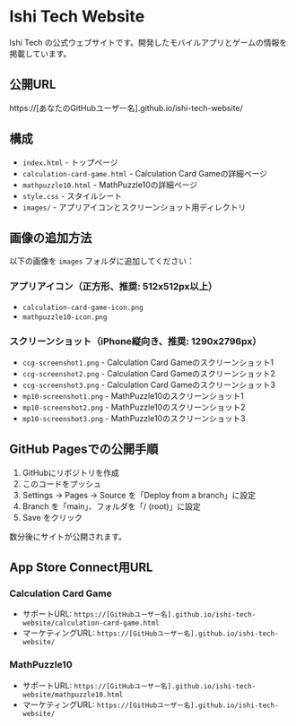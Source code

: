 # Ishi Tech Website

Ishi Tech の公式ウェブサイトです。開発したモバイルアプリとゲームの情報を掲載しています。

## 公開URL
https://[あなたのGitHubユーザー名].github.io/ishi-tech-website/

## 構成

- `index.html` - トップページ
- `calculation-card-game.html` - Calculation Card Gameの詳細ページ
- `mathpuzzle10.html` - MathPuzzle10の詳細ページ
- `style.css` - スタイルシート
- `images/` - アプリアイコンとスクリーンショット用ディレクトリ

## 画像の追加方法

以下の画像を `images` フォルダに追加してください：

### アプリアイコン（正方形、推奨: 512x512px以上）
- `calculation-card-game-icon.png`
- `mathpuzzle10-icon.png`

### スクリーンショット（iPhone縦向き、推奨: 1290x2796px）
- `ccg-screenshot1.png` - Calculation Card Gameのスクリーンショット1
- `ccg-screenshot2.png` - Calculation Card Gameのスクリーンショット2
- `ccg-screenshot3.png` - Calculation Card Gameのスクリーンショット3
- `mp10-screenshot1.png` - MathPuzzle10のスクリーンショット1
- `mp10-screenshot2.png` - MathPuzzle10のスクリーンショット2
- `mp10-screenshot3.png` - MathPuzzle10のスクリーンショット3

## GitHub Pagesでの公開手順

1. GitHubにリポジトリを作成
2. このコードをプッシュ
3. Settings → Pages → Source を「Deploy from a branch」に設定
4. Branch を「main」、フォルダを「/ (root)」に設定
5. Save をクリック

数分後にサイトが公開されます。

## App Store Connect用URL

### Calculation Card Game
- サポートURL: `https://[GitHubユーザー名].github.io/ishi-tech-website/calculation-card-game.html`
- マーケティングURL: `https://[GitHubユーザー名].github.io/ishi-tech-website/`

### MathPuzzle10
- サポートURL: `https://[GitHubユーザー名].github.io/ishi-tech-website/mathpuzzle10.html`
- マーケティングURL: `https://[GitHubユーザー名].github.io/ishi-tech-website/`